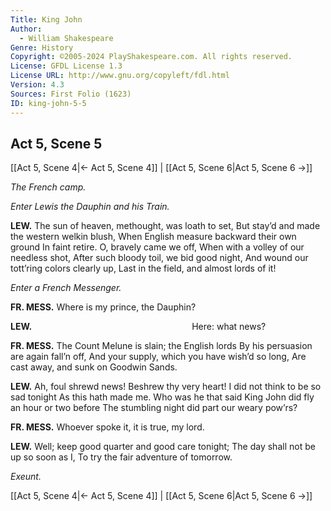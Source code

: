 ```yaml
---
Title: King John
Author: 
  - William Shakespeare
Genre: History
Copyright: ©2005-2024 PlayShakespeare.com. All rights reserved.
License: GFDL License 1.3
License URL: http://www.gnu.org/copyleft/fdl.html
Version: 4.3
Sources: First Folio (1623)
ID: king-john-5-5
---
```


## Act 5, Scene 5
[[Act 5, Scene 4|← Act 5, Scene 4]] | [[Act 5, Scene 6|Act 5, Scene 6 →]]

*The French camp.*

*Enter Lewis the Dauphin and his Train.*

**LEW.**
The sun of heaven, methought, was loath to set,
But stay’d and made the western welkin blush,
When English measure backward their own ground
In faint retire. O, bravely came we off,
When with a volley of our needless shot,
After such bloody toil, we bid good night,
And wound our tott’ring colors clearly up,
Last in the field, and almost lords of it!

*Enter a French Messenger.*

**FR. MESS.**
Where is my prince, the Dauphin?

**LEW.**
                  Here: what news?

**FR. MESS.**
The Count Melune is slain; the English lords
By his persuasion are again fall’n off,
And your supply, which you have wish’d so long,
Are cast away, and sunk on Goodwin Sands.

**LEW.**
Ah, foul shrewd news! Beshrew thy very heart!
I did not think to be so sad tonight
As this hath made me. Who was he that said
King John did fly an hour or two before
The stumbling night did part our weary pow’rs?

**FR. MESS.**
Whoever spoke it, it is true, my lord.

**LEW.**
Well; keep good quarter and good care tonight;
The day shall not be up so soon as I,
To try the fair adventure of tomorrow.

*Exeunt.*

[[Act 5, Scene 4|← Act 5, Scene 4]] | [[Act 5, Scene 6|Act 5, Scene 6 →]]